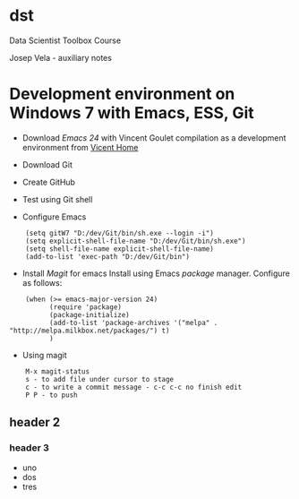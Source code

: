 dst
===

Data Scientist Toolbox Course

Josep Vela  - auxiliary notes

# Development environment on Windows 7 with Emacs, ESS, Git

* Download *Emacs 24* with Vincent Goulet compilation as a development environment from
[Vicent Home](http://vgoulet.act.ulaval.ca/en/emacs/windows/)

* Download Git

* Create GitHub

* Test using Git shell

* Configure Emacs
```
    (setq gitW7 "D:/dev/Git/bin/sh.exe --login -i")
    (setq explicit-shell-file-name "D:/dev/Git/bin/sh.exe")
    (setq shell-file-name explicit-shell-file-name)
    (add-to-list 'exec-path "D:/dev/Git/bin")
```
* Install *Magit* for emacs
Install using Emacs *package* manager. Configure as follows:
```
    (when (>= emacs-major-version 24)
          (require 'package)
          (package-initialize)
          (add-to-list 'package-archives '("melpa" . "http://melpa.milkbox.net/packages/") t)
          )
```

* Using magit
```
    M-x magit-status
    s - to add file under cursor to stage
    c - to write a commit message - c-c c-c no finish edit
    P P - to push
```

## header 2

### header 3

* uno
* dos
* tres